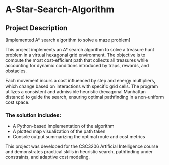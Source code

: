 # A-Star-Search-Algorithm

## Project Description
[Implemented A* search algorithm to solve a maze problem]

This project implements an A* search algorithm to solve a treasure hunt problem in a virtual hexagonal grid environment. The objective is to compute the most cost-efficient path that collects all treasures while accounting for dynamic conditions introduced by traps, rewards, and obstacles.

Each movement incurs a cost influenced by step and energy multipliers, which change based on interactions with specific grid cells. The program utilizes a consistent and admissible heuristic (hexagonal Manhattan distance) to guide the search, ensuring optimal pathfinding in a non-uniform cost space.

### The solution includes:

- A Python-based implementation of the algorithm
- A plotted map visualization of the path taken
- Console output summarizing the optimal route and cost metrics

This project was developed for the CSC3206 Artificial Intelligence course and demonstrates practical skills in heuristic search, pathfinding under constraints, and adaptive cost modeling.
